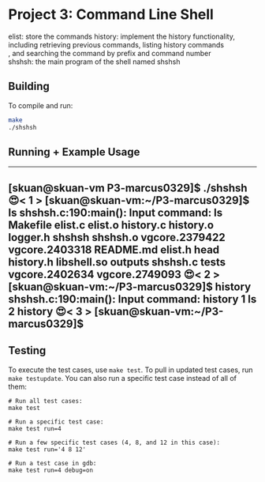 # Project 3: Command Line Shell

elist: store the commands
history: implement the history functionality, including retrieving previous commands, listing history commands  
, and searching the command by prefix and command number  
shshsh: the main program of the shell named shshsh

## Building

To compile and run:

```bash
make
./shshsh
```

## Running + Example Usage


----------------------------------------------------------------------------------------------------------------------
[skuan@skuan-vm P3-marcus0329]$ ./shshsh
😍< 1 > [skuan@skuan-vm:~/P3-marcus0329]$ ls
shshsh.c:190:main(): Input command: ls
Makefile   elist.c  elist.o  history.c  history.o    logger.h  shshsh    shshsh.o  vgcore.2379422  vgcore.2403318
README.md  elist.h  head     history.h  libshell.so  outputs   shshsh.c  tests     vgcore.2402634  vgcore.2749093
😍< 2 > [skuan@skuan-vm:~/P3-marcus0329]$ history
shshsh.c:190:main(): Input command: history
1 ls
2 history
😍< 3 > [skuan@skuan-vm:~/P3-marcus0329]$ 
----------------------------------------------------------------------------------------------------------------------

## Testing

To execute the test cases, use `make test`. To pull in updated test cases, run `make testupdate`. You can also run a specific test case instead of all of them:

```
# Run all test cases:
make test

# Run a specific test case:
make test run=4

# Run a few specific test cases (4, 8, and 12 in this case):
make test run='4 8 12'

# Run a test case in gdb:
make test run=4 debug=on
```
